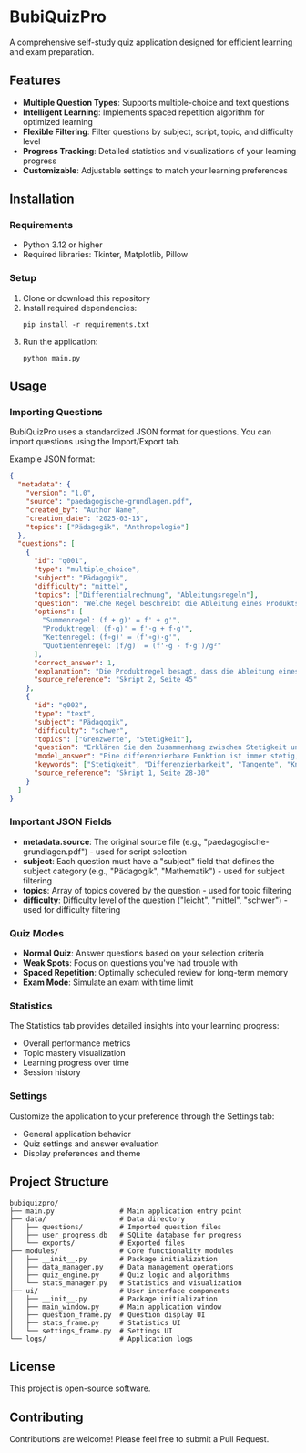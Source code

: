 # BubiQuizPro

A comprehensive self-study quiz application designed for efficient learning and exam preparation.

## Features

- **Multiple Question Types**: Supports multiple-choice and text questions
- **Intelligent Learning**: Implements spaced repetition algorithm for optimized learning
- **Flexible Filtering**: Filter questions by subject, script, topic, and difficulty level
- **Progress Tracking**: Detailed statistics and visualizations of your learning progress
- **Customizable**: Adjustable settings to match your learning preferences

## Installation

### Requirements

- Python 3.12 or higher
- Required libraries: Tkinter, Matplotlib, Pillow

### Setup

1. Clone or download this repository
2. Install required dependencies:
   ```
   pip install -r requirements.txt
   ```
3. Run the application:
   ```
   python main.py
   ```

## Usage

### Importing Questions

BubiQuizPro uses a standardized JSON format for questions. You can import questions using the Import/Export tab.

Example JSON format:

```json
{
  "metadata": {
    "version": "1.0",
    "source": "paedagogische-grundlagen.pdf",
    "created_by": "Author Name",
    "creation_date": "2025-03-15",
    "topics": ["Pädagogik", "Anthropologie"]
  },
  "questions": [
    {
      "id": "q001",
      "type": "multiple_choice",
      "subject": "Pädagogik",
      "difficulty": "mittel",
      "topics": ["Differentialrechnung", "Ableitungsregeln"],
      "question": "Welche Regel beschreibt die Ableitung eines Produkts zweier Funktionen?",
      "options": [
        "Summenregel: (f + g)' = f' + g'",
        "Produktregel: (f·g)' = f'·g + f·g'",
        "Kettenregel: (f∘g)' = (f'∘g)·g'",
        "Quotientenregel: (f/g)' = (f'·g - f·g')/g²"
      ],
      "correct_answer": 1,
      "explanation": "Die Produktregel besagt, dass die Ableitung eines Produkts zweier Funktionen gleich der Summe aus dem Produkt der Ableitung der ersten Funktion mit der zweiten Funktion und dem Produkt der ersten Funktion mit der Ableitung der zweiten Funktion ist.",
      "source_reference": "Skript 2, Seite 45"
    },
    {
      "id": "q002",
      "type": "text",
      "subject": "Pädagogik",
      "difficulty": "schwer",
      "topics": ["Grenzwerte", "Stetigkeit"],
      "question": "Erklären Sie den Zusammenhang zwischen Stetigkeit und Differenzierbarkeit einer Funktion.",
      "model_answer": "Eine differenzierbare Funktion ist immer stetig, aber eine stetige Funktion muss nicht differenzierbar sein. Differenzierbarkeit in einem Punkt bedeutet, dass die Funktion dort eine eindeutige Tangente besitzt, was automatisch Stetigkeit impliziert. Ein Gegenbeispiel ist die Betragsfunktion f(x)=|x| bei x=0, die stetig, aber nicht differenzierbar ist, da sie dort einen Knick aufweist.",
      "keywords": ["Stetigkeit", "Differenzierbarkeit", "Tangente", "Knick", "Betragsfunktion"],
      "source_reference": "Skript 1, Seite 28-30"
    }
  ]
}
```

### Important JSON Fields

- **metadata.source**: The original source file (e.g., "paedagogische-grundlagen.pdf") - used for script selection
- **subject**: Each question must have a "subject" field that defines the subject category (e.g., "Pädagogik", "Mathematik") - used for subject filtering
- **topics**: Array of topics covered by the question - used for topic filtering
- **difficulty**: Difficulty level of the question ("leicht", "mittel", "schwer") - used for difficulty filtering

### Quiz Modes

- **Normal Quiz**: Answer questions based on your selection criteria
- **Weak Spots**: Focus on questions you've had trouble with
- **Spaced Repetition**: Optimally scheduled review for long-term memory
- **Exam Mode**: Simulate an exam with time limit

### Statistics

The Statistics tab provides detailed insights into your learning progress:
- Overall performance metrics
- Topic mastery visualization
- Learning progress over time
- Session history

### Settings

Customize the application to your preference through the Settings tab:
- General application behavior
- Quiz settings and answer evaluation
- Display preferences and theme

## Project Structure

```
bubiquizpro/
├── main.py                # Main application entry point
├── data/                  # Data directory
│   ├── questions/         # Imported question files
│   ├── user_progress.db   # SQLite database for progress
│   └── exports/           # Exported files
├── modules/               # Core functionality modules
│   ├── __init__.py        # Package initialization
│   ├── data_manager.py    # Data management operations
│   ├── quiz_engine.py     # Quiz logic and algorithms
│   └── stats_manager.py   # Statistics and visualization
├── ui/                    # User interface components
│   ├── __init__.py        # Package initialization
│   ├── main_window.py     # Main application window
│   ├── question_frame.py  # Question display UI
│   ├── stats_frame.py     # Statistics UI
│   └── settings_frame.py  # Settings UI
└── logs/                  # Application logs
```

## License

This project is open-source software.

## Contributing

Contributions are welcome! Please feel free to submit a Pull Request.